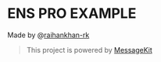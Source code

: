 # ENS PRO EXAMPLE

Made by @[raihankhan-rk](https://github.com/raihankhan-rk)

> This project is powered by [MessageKit](https://messagekit.ephemerahq.com/)

